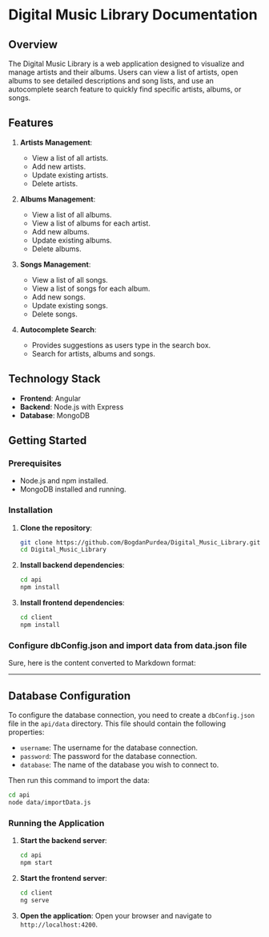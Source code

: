 # Digital Music Library Documentation

## Overview

The Digital Music Library is a web application designed to visualize and manage artists and their albums. Users can view a list of artists, open albums to see detailed descriptions and song lists, and use an autocomplete search feature to quickly find specific artists, albums, or songs.

## Features

1. **Artists Management**:
   - View a list of all artists.
   - Add new artists.
   - Update existing artists.
   - Delete artists.

2. **Albums Management**:
   - View a list of all albums.
   - View a list of albums for each artist.
   - Add new albums.
   - Update existing albums.
   - Delete albums.

4. **Songs Management**:
   - View a list of all songs.
   - View a list of songs for each album.
   - Add new songs.
   - Update existing songs.
   - Delete songs.

6. **Autocomplete Search**:
   - Provides suggestions as users type in the search box.
   - Search for artists, albums and songs.

## Technology Stack

- **Frontend**: Angular
- **Backend**: Node.js with Express
- **Database**: MongoDB

## Getting Started

### Prerequisites

- Node.js and npm installed.
- MongoDB installed and running.

### Installation

1. **Clone the repository**:
   ```bash
   git clone https://github.com/BogdanPurdea/Digital_Music_Library.git
   cd Digital_Music_Library
   ```

2. **Install backend dependencies**:
   ```bash
   cd api
   npm install
   ```

3. **Install frontend dependencies**:
   ```bash
   cd client
   npm install
   ```
### Configure dbConfig.json and import data from data.json file 
   Sure, here is the content converted to Markdown format:

---

## Database Configuration

To configure the database connection, you need to create a `dbConfig.json` file in the `api/data` directory. This file should contain the following properties:

- `username`: The username for the database connection.
- `password`: The password for the database connection.
- `database`: The name of the database you wish to connect to.

Then run this command to import the data:

   ```bash
   cd api
   node data/importData.js
   ```

### Running the Application

1. **Start the backend server**:
   ```bash
   cd api
   npm start
   ```

2. **Start the frontend server**:
   ```bash
   cd client
   ng serve
   ```

3. **Open the application**:
   Open your browser and navigate to `http://localhost:4200`.
